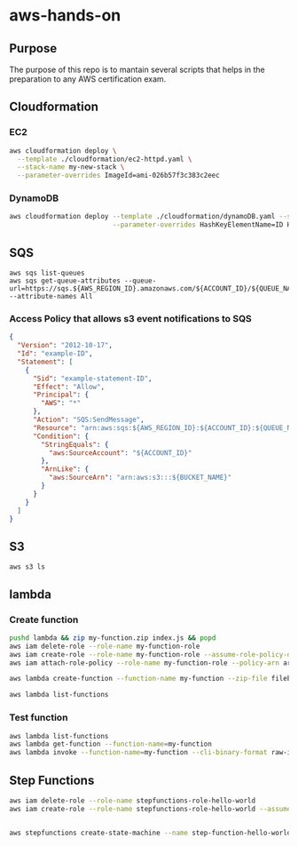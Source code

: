 # aws-hands-on

## Purpose 

The purpose of this repo is to mantain several scripts that helps in the preparation to any AWS certification exam.

## Cloudformation

### EC2
```bash
aws cloudformation deploy \
  --template ./cloudformation/ec2-httpd.yaml \
  --stack-name my-new-stack \
  --parameter-overrides ImageId=ami-026b57f3c383c2eec
```

### DynamoDB
```bash
aws cloudformation deploy --template ./cloudformation/dynamoDB.yaml --stack-name my-db-nosql \
                          --parameter-overrides HashKeyElementName=ID HashKeyElementType=S
```

## SQS

```
aws sqs list-queues
aws sqs get-queue-attributes --queue-url=https://sqs.${AWS_REGION_ID}.amazonaws.com/${ACCOUNT_ID}/${QUEUE_NAME}  --attribute-names All
```

### Access Policy that allows s3 event notifications to SQS

```json
{
  "Version": "2012-10-17",
  "Id": "example-ID",
  "Statement": [
    {
      "Sid": "example-statement-ID",
      "Effect": "Allow",
      "Principal": {
        "AWS": "*"
      },
      "Action": "SQS:SendMessage",
      "Resource": "arn:aws:sqs:${AWS_REGION_ID}:${ACCOUNT_ID}:${QUEUE_NAME}",
      "Condition": {
        "StringEquals": {
          "aws:SourceAccount": "${ACCOUNT_ID}"
        },
        "ArnLike": {
          "aws:SourceArn": "arn:aws:s3:::${BUCKET_NAME}"
        }
      }
    }
  ]
}
```

## S3

```
aws s3 ls
```

## lambda

### Create function
```bash
pushd lambda && zip my-function.zip index.js && popd
aws iam delete-role --role-name my-function-role 
aws iam create-role --role-name my-function-role --assume-role-policy-document file://lambda/my-function-role-policy.json > lambda/temp-new-role.json
aws iam attach-role-policy --role-name my-function-role --policy-arn arn:aws:iam::aws:policy/service-role/AWSLambdaBasicExecutionRole

aws lambda create-function --function-name my-function --zip-file fileb://lambda/my-function.zip --handler index.handler --runtime nodejs14.x --role $(cat lambda/temp-new-role.json | egrep 'Arn' | cut -c17-63) --region=us-east-1

aws lambda list-functions

```

### Test function
```bash
aws lambda list-functions
aws lambda get-function --function-name=my-function
aws lambda invoke --function-name=my-function --cli-binary-format raw-in-base64-out --payload='{"key1":"ssss","key2":"dos","key3":"tresss"}' temp.json &&  cat temp.json
```

## Step Functions

```bash
aws iam delete-role --role-name stepfunctions-role-hello-world 
aws iam create-role --role-name stepfunctions-role-hello-world --assume-role-policy-document file://stepfunctions/01_role_hello_world.json > stepfunctions/temp-new-role.json


aws stepfunctions create-state-machine --name step-function-hello-world --role $(cat stepfunctions/temp-new-role.json | egrep 'Arn' | cut -c17-63)  --definition file://./stepFunctions/01_helloWorld.json

```